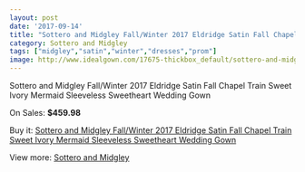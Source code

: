 ```yaml
---
layout: post
date: '2017-09-14'
title: "Sottero and Midgley Fall/Winter 2017 Eldridge Satin Fall Chapel Train Sweet Ivory Mermaid Sleeveless Sweetheart Wedding Gown"
category: Sottero and Midgley
tags: ["midgley","satin","winter","dresses","prom"]
image: http://www.idealgown.com/17675-thickbox_default/sottero-and-midgley-fall-winter-2017-eldridge-satin-fall-chapel-train-sweet-ivory-mermaid-sleeveless-sweetheart-wedding-gown.jpg
---
```

Sottero and Midgley Fall/Winter 2017 Eldridge Satin Fall Chapel Train Sweet Ivory Mermaid Sleeveless Sweetheart Wedding Gown

On Sales: **$459.98**
<a href="https://www.idealgown.com/en/sottero-and-midgley/6897-sottero-and-midgley-fall-winter-2017-eldridge-satin-fall-chapel-train-sweet-ivory-mermaid-sleeveless-sweetheart-wedding-gown.html"><amp-img layout="responsive" width="600" height="600" src="//www.idealgown.com/17675-thickbox_default/sottero-and-midgley-fall-winter-2017-eldridge-satin-fall-chapel-train-sweet-ivory-mermaid-sleeveless-sweetheart-wedding-gown.jpg" alt="Sottero and Midgley Fall/Winter 2017 Eldridge Satin Fall Chapel Train Sweet Ivory Mermaid Sleeveless Sweetheart Wedding Gown 0" /></a>
<a href="https://www.idealgown.com/en/sottero-and-midgley/6897-sottero-and-midgley-fall-winter-2017-eldridge-satin-fall-chapel-train-sweet-ivory-mermaid-sleeveless-sweetheart-wedding-gown.html"><amp-img layout="responsive" width="600" height="600" src="//www.idealgown.com/17678-thickbox_default/sottero-and-midgley-fall-winter-2017-eldridge-satin-fall-chapel-train-sweet-ivory-mermaid-sleeveless-sweetheart-wedding-gown.jpg" alt="Sottero and Midgley Fall/Winter 2017 Eldridge Satin Fall Chapel Train Sweet Ivory Mermaid Sleeveless Sweetheart Wedding Gown 1" /></a>
<a href="https://www.idealgown.com/en/sottero-and-midgley/6897-sottero-and-midgley-fall-winter-2017-eldridge-satin-fall-chapel-train-sweet-ivory-mermaid-sleeveless-sweetheart-wedding-gown.html"><amp-img layout="responsive" width="600" height="600" src="//www.idealgown.com/17677-thickbox_default/sottero-and-midgley-fall-winter-2017-eldridge-satin-fall-chapel-train-sweet-ivory-mermaid-sleeveless-sweetheart-wedding-gown.jpg" alt="Sottero and Midgley Fall/Winter 2017 Eldridge Satin Fall Chapel Train Sweet Ivory Mermaid Sleeveless Sweetheart Wedding Gown 2" /></a>
<a href="https://www.idealgown.com/en/sottero-and-midgley/6897-sottero-and-midgley-fall-winter-2017-eldridge-satin-fall-chapel-train-sweet-ivory-mermaid-sleeveless-sweetheart-wedding-gown.html"><amp-img layout="responsive" width="600" height="600" src="//www.idealgown.com/17676-thickbox_default/sottero-and-midgley-fall-winter-2017-eldridge-satin-fall-chapel-train-sweet-ivory-mermaid-sleeveless-sweetheart-wedding-gown.jpg" alt="Sottero and Midgley Fall/Winter 2017 Eldridge Satin Fall Chapel Train Sweet Ivory Mermaid Sleeveless Sweetheart Wedding Gown 3" /></a>

Buy it: [Sottero and Midgley Fall/Winter 2017 Eldridge Satin Fall Chapel Train Sweet Ivory Mermaid Sleeveless Sweetheart Wedding Gown](https://www.idealgown.com/en/sottero-and-midgley/6897-sottero-and-midgley-fall-winter-2017-eldridge-satin-fall-chapel-train-sweet-ivory-mermaid-sleeveless-sweetheart-wedding-gown.html "Sottero and Midgley Fall/Winter 2017 Eldridge Satin Fall Chapel Train Sweet Ivory Mermaid Sleeveless Sweetheart Wedding Gown")

View more: [Sottero and Midgley](https://www.idealgown.com/en/98-sottero-and-midgley "Sottero and Midgley")